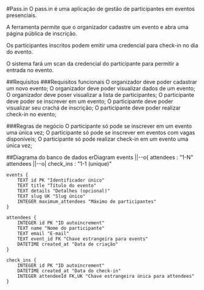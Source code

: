 #Pass.in
O pass.in é uma aplicação de gestão de participantes em eventos presenciais.

A ferramenta permite que o organizador cadastre um evento e abra uma página pública de inscrição.

Os participantes inscritos podem emitir uma credencial para check-in no dia do evento.

O sistema fará um scan da credencial do participante para permitir a entrada no evento.

##Requisitos
###Requisitos funcionais
 O organizador deve poder cadastrar um novo evento;
 O organizador deve poder visualizar dados de um evento;
 O organizador deve poser visualizar a lista de participantes;
 O participante deve poder se inscrever em um evento;
 O participante deve poder visualizar seu crachá de inscrição;
 O participante deve poder realizar check-in no evento;
 
###Regras de negócio
 O participante só pode se inscrever em um evento uma única vez;
 O participante só pode se inscrever em eventos com vagas disponíveis;
 O participante só pode realizar check-in em um evento uma única vez;
 
##Diagrama do banco de dados
erDiagram
    events ||--o{ attendees : "1-N"
    attendees ||--o| check_ins : "1-1 (unique)"

    events {
        TEXT id PK "Identificador único"
        TEXT title "Título do evento"
        TEXT details "Detalhes (opcional)"
        TEXT slug UK "Slug único"
        INTEGER maximum_attendees "Máximo de participantes"
    }
    
    attendees {
        INTEGER id PK "ID autoincrement"
        TEXT name "Nome do participante"
        TEXT email "E-mail"
        TEXT event_id FK "Chave estrangeira para events"
        DATETIME created_at "Data de criação"
    }
    
    check_ins {
        INTEGER id PK "ID autoincrement"
        DATETIME created_at "Data do check-in"
        INTEGER attendeeId FK,UK "Chave estrangeira única para attendees"
    }
